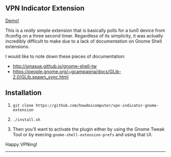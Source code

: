 ## VPN Indicator Extension

[Demo!](demo.png)

This is a *really* simple extension that is basically polls for a tun0 device from ifconfig on a three second timer. Regardless of its simplicity, it was actually incredibly difficult to make due to a lack of documentation on Gnome Shell extensions.

I would like to note down these pieces of documentation:

* http://smasue.github.io/gnome-shell-tw
* https://people.gnome.org/~gcampagna/docs/GLib-2.0/GLib.spawn_sync.html

## Installation

1. `git clone https://github.com/howdoicomputer/vpn-indicator-gnome-extension`
2. `./install.sh`

3. Then you'll want to activate the plugin either by using the Gnome Tweak Tool or by execing `gnome-shell-extension-prefs` and using that UI.

Happy VPNing!

---
